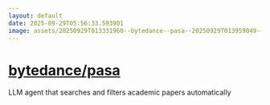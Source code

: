 ```yaml
---
layout: default
date: 2025-09-29T05:56:33.593901
image: assets/20250929T013331960--bytedance--pasa--20250929T013959049--cropped.png
---
```


# [bytedance/pasa](https://github.com/bytedance/pasa)

LLM agent that searches and filters academic papers automatically
